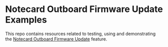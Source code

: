 # Notecard Outboard Firmware Update Examples

This repo contains resources related to testing, using and demonstrating the [Notecard Outboard Firmware Update](https://dev.blues.io/guides-and-tutorials/notecard-guides/notecard-outboard-firmware-update/) feature.
